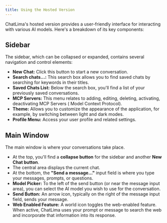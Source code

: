 ```yaml
---
title: Using the Hosted Version
---
```


ChatLima's hosted version provides a user-friendly interface for interacting with various AI models. Here's a breakdown of its key components:

## Sidebar

The sidebar, which can be collapsed or expanded, contains several navigation and control elements:

*   **New Chat:** Click this button to start a new conversation.
*   **Search chats...:** This search box allows you to find saved chats by searching for keywords in their titles.
*   **Saved Chats List:** Below the search box, you'll find a list of your previously saved conversations.
*   **MCP Servers:** This menu relates to adding, editing, deleting, activating, deactivating MCP Servers ( Model Context Protocol).
*   **Theme:** Allows you to customize the appearance of the application, for example, by switching between light and dark modes.
*   **Profile Menu:** Access your user profile and related settings.

## Main Window

The main window is where your conversations take place.

*   At the top, you'll find a **collapse button** for the sidebar and another **New Chat button**.
*   The central area displays the current chat.
*   At the bottom, the **"Send a message..."** input field is where you type your messages, prompts, or questions.
*   **Model Picker:** To the left of the send button (or near the message input area), you can select the AI model you wish to use for the conversation.
*   **Send Button:** An arrow icon, typically on the right of the message input field, sends your message.
*   **Web Enabled Feature:** A world icon toggles the web-enabled feature. When active, ChatLima uses your prompt or message to search the web and incorporate that information into its response.

